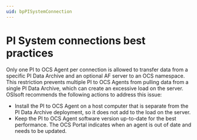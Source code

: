 ```yaml
---
uid: bpPISystemConnection
---
```


# PI System connections best practices

Only one PI to OCS Agent per connection is allowed to transfer data from a specific PI Data Archive and an optional AF server to an OCS namespace. This restriction prevents multiple PI to OCS Agents from pulling data from a single PI Data Archive, which can create an excessive load on the server. OSIsoft recommends the following actions to address this issue:

- Install the PI to OCS Agent on a host computer that is separate from the PI Data Archive deployment, so it does not add to the load on the server.
- Keep the PI to OCS Agent software version up-to-date for the best performance. The OCS Portal indicates when an agent is out of date and needs to be updated. 
